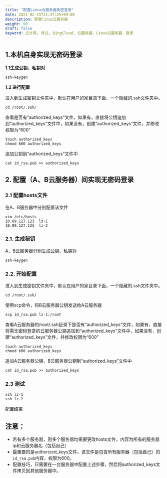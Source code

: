 ```yaml
---
title: "配置Linux云服务器免密登录"
date: 2021-02-15T21:37:25+09:00
description: 配置linux云服务器
weight: 50
draft: false
keyword: 云计算, 青云, QingCloud, 云服务器，Linux云服务器，登录
---
```



## 1.本机自身实现无密码登录

**1.1生成公钥、私钥对**

```
ssh-keygen
```

**1.2 进行配置**

进入到生成密钥文件夹中，默认在用户的家目录下面，一个隐藏的.ssh文件夹中。

```
cd /root/.ssh/
```

查看是否有“authorized_keys”文件，如果有，直接将公钥追加到“authorized_keys”文件中，如果没有，创建“authorized_keys”文件，并修改权限为“600”

```
touch authorized_keys
chmod 600 authorized_keys 
```

追加公钥到“authorized_keys”文件中

```
cat id_rsa.pub >> authorized_keys 
```

## 2. 配置（A、B云服务器）间实现无密码登录

### 2.1 配置hosts文件

在A、B服务器中分别配置该文件

```
vim /etc/hosts
10.89.127.123  lz-1
10.89.127.125  lz-2
```

### 2.1. 生成秘钥

A、B云服务器分别生成公钥、私钥对

```
ssh-keygen
```

### 2.2. 开始配置

进入到生成密钥文件夹中，默认在用户的家目录下面，一个隐藏的.ssh文件夹中。

```
cd /root/.ssh/
```

使用scp命令，将B云服务器公钥发送给A云服务器

```
scp id_rsa.pub lz-1:/root
```

查看A云服务器的/root/.ssh目录下是否有“authorized_keys”文件，如果有，直接将需无密码登录的云服务器公钥追加到“authorized_keys”文件中，如果没有，创建“authorized_keys”文件，并修改权限为“600”

```
touch authorized_keys
chmod 600 authorized_keys
```

追加A云服务器公钥、B云服务器公钥到“authorized_keys”文件中

```
cat id_rsa.pub >> authorized_keys 
```

### 2.3 测试

```
ssh lz-1
ssh lz-2
```

配置结束

## 注意：

- 若有多个服务器，则多个服务器均需要更改hosts文件，内容为所有的服务器ip和云服务器名（包括自己）
- 最重要的是authorized_keys文件，该文件是包含所有服务器（包括自己）的`id_rsa.pub`内容，权限为600。
- 配置技巧，只需要在一台服务器中配置上述步骤，然后将authorized_keys文件拷贝到其他服务器中。